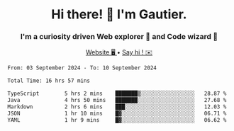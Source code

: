 <h1 align="center">Hi there! 👋 I'm Gautier.</h1>
<h3 align="center">I'm a curiosity driven Web explorer 🚀 and Code wizard 🧙</h3>

<p align="center">
  <a href="https://xisabla.github.io/">Website 🖥️ </a> •
  <a href="mailto:xisabla.dev@gmail.com">Say hi ! ✉️</a>
</p>

<!--START_SECTION:waka-->

```txt
From: 03 September 2024 - To: 10 September 2024

Total Time: 16 hrs 57 mins

TypeScript        5 hrs 2 mins    ███████▒░░░░░░░░░░░░░░░░░   28.87 %
Java              4 hrs 50 mins   ███████░░░░░░░░░░░░░░░░░░   27.68 %
Markdown          2 hrs 6 mins    ███░░░░░░░░░░░░░░░░░░░░░░   12.03 %
JSON              1 hr 10 mins    █▓░░░░░░░░░░░░░░░░░░░░░░░   06.71 %
YAML              1 hr 9 mins     █▓░░░░░░░░░░░░░░░░░░░░░░░   06.62 %
```

<!--END_SECTION:waka-->
